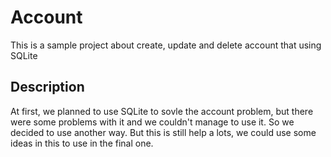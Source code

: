 # Account

This is a sample project about create, update and delete account that using SQLite 

## Description

At first, we planned to use SQLite to sovle the account problem, but there were some problems with it and we couldn't manage to use it. So we decided to use another way. But this is still help a lots, we could use some ideas in this to use in the final one.
